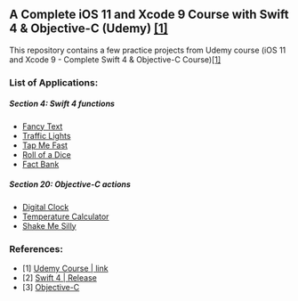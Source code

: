 ## A Complete iOS 11 and Xcode 9 Course with Swift 4 & Objective-C (Udemy) [[1]](https://www.udemy.com/course/ios-11-xcode-9-swift-4)

This repository contains a few practice projects from Udemy course (iOS 11 and Xcode 9 - Complete Swift 4 & Objective-C Course)[[1]](https://www.udemy.com/course/ios-11-xcode-9-swift-4)


### List of Applications:
##### Section 4: Swift 4 functions
  - [Fancy Text](https://github.com/MuizZer07/A-Complete-iOS-11-and-Xcode-9-Course-with-Swift-4-Objective-C-Udemy-Course/tree/master/Section%204%20(Swift%204%20Functions)/Fancy%20Text)
  - [Traffic Lights](https://github.com/MuizZer07/A-Complete-iOS-11-and-Xcode-9-Course-with-Swift-4-Objective-C-Udemy-Course/tree/master/Section%204%20(Swift%204%20Functions)/Traffic%20Light)
  - [Tap Me Fast](https://github.com/MuizZer07/A-Complete-iOS-11-and-Xcode-9-Course-with-Swift-4-Objective-C-Udemy-Course/tree/master/Section%204%20(Swift%204%20Functions)/Tap%20Me%20Fast)
  - [Roll of a Dice](https://github.com/MuizZer07/A-Complete-iOS-11-and-Xcode-9-Course-with-Swift-4-Objective-C-Udemy-Course/tree/master/Section%204%20(Swift%204%20Functions)/Roll%20of%20a%20Dice)
  - [Fact Bank](https://github.com/MuizZer07/A-Complete-iOS-11-and-Xcode-9-Course-with-Swift-4-Objective-C-Udemy-Course/tree/master/Section%204%20(Swift%204%20Functions)/Fact%20Bank)


##### Section 20: Objective-C actions
  - [Digital Clock](https://github.com/MuizZer07/A-Complete-iOS-11-and-Xcode-9-Course-with-Swift-4-Objective-C-Udemy-Course/tree/master/Section%2020%20(Object-C%20Actions)/Digital%20Clock)
  - [Temperature Calculator](https://github.com/MuizZer07/A-Complete-iOS-11-and-Xcode-9-Course-with-Swift-4-Objective-C-Udemy-Course/tree/master/Section%2020%20(Object-C%20Actions)/Temperature%20Calculator)
  - [Shake Me Silly](https://github.com/MuizZer07/A-Complete-iOS-11-and-Xcode-9-Course-with-Swift-4-Objective-C-Udemy-Course/tree/master/Section%2020%20(Object-C%20Actions)/Shake%20Me%20Silly)

### References:

- [1] [Udemy Course | link](https://www.udemy.com/course/ios-11-xcode-9-swift-4)
- [2] [Swift 4 | Release](https://swift.org/blog/swift-4-0-released/)
- [3] [Objective-C](https://developer.apple.com/library/archive/documentation/Cocoa/Conceptual/ProgrammingWithObjectiveC/Introduction/Introduction.html)
